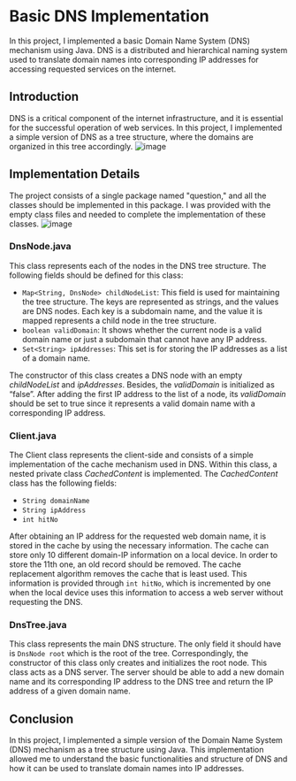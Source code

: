 # Basic DNS Implementation
In this project, I implemented a basic Domain Name System (DNS) mechanism using Java. DNS is a distributed and hierarchical naming system used to translate domain names into corresponding IP addresses for accessing requested services on the internet.

## Introduction
DNS is a critical component of the internet infrastructure, and it is essential for the successful operation of web services. In this project, I implemented a simple version of DNS as a tree structure, where the domains are organized in this tree accordingly.
![image](https://user-images.githubusercontent.com/64011660/232545306-b3e4fb91-deab-428c-b438-4f4c3a89c5d1.png)

## Implementation Details
The project consists of a single package named "question," and all the classes should be implemented in this package. I was provided with the empty class files and needed to complete the implementation of these classes.
![image](https://user-images.githubusercontent.com/64011660/232545387-9c9013c4-47f0-4da1-b356-71d0440fc19d.png)

### DnsNode.java
This class represents each of the nodes in the DNS tree structure. The following fields should be defined for this class:

* `Map<String, DnsNode> childNodeList`: This field is used for maintaining the tree structure. The keys are represented as strings, and the values are DNS nodes. Each key is a subdomain name, and the value it is mapped represents a child node in the tree structure.
* `boolean validDomain`: It shows whether the current node is a valid domain name or just a subdomain that cannot have any IP address.
* `Set<String> ipAddresses`: This set is for storing the IP addresses as a list of a domain name.

The constructor of this class creates a DNS node with an empty _childNodeList_ and _ipAddresses_. Besides, the _validDomain_ is initialized as “false”. After adding the first IP address to the list of a node, its _validDomain_ should be set to true since it represents a valid domain name with a corresponding IP address.

### Client.java
The Client class represents the client-side and consists of a simple implementation of the cache mechanism used in DNS. Within this class, a nested private class _CachedContent_ is implemented. The _CachedContent_ class has the following fields:

* `String domainName`
* `String ipAddress`
* `int hitNo`

After obtaining an IP address for the requested web domain name, it is stored in the cache by using the necessary information. The cache can store only 10 different domain-IP information on a local device. In order to store the 11th one, an old record should be removed. The cache replacement algorithm removes the cache that is least used. This information is provided through `int hitNo`, which is incremented by one when the local device uses this information to access a web server without requesting the DNS.

### DnsTree.java
This class represents the main DNS structure. The only field it should have is `DnsNode root` 
which is the root of the tree. Correspondingly, the constructor of this class only creates and 
initializes the root node.
This class acts as a DNS server. The server should be able to add a new domain name and its corresponding IP address to the DNS tree and return the IP address of a given domain name.

## Conclusion
In this project, I implemented a simple version of the Domain Name System (DNS) mechanism as a tree structure using Java. This implementation allowed me to understand the basic functionalities and structure of DNS and how it can be used to translate domain names into IP addresses.
